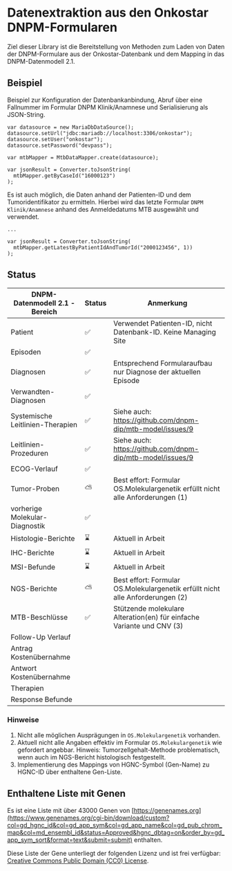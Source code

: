 # Datenextraktion aus den Onkostar DNPM-Formularen

Ziel dieser Library ist die Bereitstellung von Methoden zum Laden von Daten der DNPM-Formulare aus der
Onkostar-Datenbank
und dem Mapping in das DNPM-Datenmodell 2.1.

## Beispiel

Beispiel zur Konfiguration der Datenbankanbindung, Abruf über eine Fallnummer im Formular DNPM Klinik/Anamnese und
Serialisierung als JSON-String.

```
var datasource = new MariaDbDataSource();
datasource.setUrl("jdbc:mariadb://localhost:3306/onkostar");
datasource.setUser("onkostar");
datasource.setPassword("devpass");

var mtbMapper = MtbDataMapper.create(datasource);

var jsonResult = Converter.toJsonString(
  mtbMapper.getByCaseId("16000123")
);
```

Es ist auch möglich, die Daten anhand der Patienten-ID und dem Tumoridentifikator zu ermitteln.
Hierbei wird das letzte Formular `DNPM Klinik/Anamnese` anhand des Anmeldedatums MTB
ausgewählt und verwendet.

```
...

var jsonResult = Converter.toJsonString(
  mtbMapper.getLatestByPatientIdAndTumorId("2000123456", 1))
);
```

## Status

| DNPM-Datenmodell 2.1 - Bereich   | Status | Anmerkung                                                                      |
|----------------------------------|--------|--------------------------------------------------------------------------------|
| Patient                          | ✅      | Verwendet Patienten-ID, nicht Datenbank-ID. Keine Managing Site                |
| Episoden                         | ✅      |                                                                                |
| Diagnosen                        | ✅      | Entsprechend Formularaufbau nur Diagnose der aktuellen Episode                 |
| Verwandten-Diagnosen             | ✅      |                                                                                |
| Systemische Leitlinien-Therapien | ✅      | Siehe auch: https://github.com/dnpm-dip/mtb-model/issues/9                     |
| Leitlinien-Prozeduren            | ✅      | Siehe auch: https://github.com/dnpm-dip/mtb-model/issues/9                     |
| ECOG-Verlauf                     | ✅      |                                                                                |
| Tumor-Proben                     | ⛅      | Best effort: Formular OS.Molekulargenetik erfüllt nicht alle Anforderungen (1) |
| vorherige Molekular-Diagnostik   | ✅      |                                                                                |
| Histologie-Berichte              | ⌛      | Aktuell in Arbeit                                                              |
| IHC-Berichte                     | ⌛      | Aktuell in Arbeit                                                              |
| MSI-Befunde                      | ⌛      | Aktuell in Arbeit                                                              |
| NGS-Berichte                     | ⛅      | Best effort: Formular OS.Molekulargenetik erfüllt nicht alle Anforderungen (2) |
| MTB-Beschlüsse                   | ✅      | Stützende molekulare Alteration(en) für einfache Variante und CNV (3)          |
| Follow-Up Verlauf                |        |                                                                                |
| Antrag Kostenübernahme           |        |                                                                                |
| Antwort Kostenübernahme          |        |                                                                                |
| Therapien                        |        |                                                                                |
| Response Befunde                 |        |                                                                                |

### Hinweise

1. Nicht alle möglichen Ausprägungen in `OS.Molekulargenetik` vorhanden.
2. Aktuell nicht alle Angaben effektiv im Formular `OS.Molekulargenetik` wie gefordert angebbar.
   Hinweis: Tumorzellgehalt-Methode problematisch, wenn auch im NGS-Bericht histologisch festgestellt.
3. Implementierung des Mappings von HGNC-Symbol (Gen-Name) zu HGNC-ID über enthaltene Gen-Liste.

## Enthaltene Liste mit Genen

Es ist eine Liste mit über 43000 Genen
von [https://genenames.org](https://www.genenames.org/cgi-bin/download/custom?col=gd_hgnc_id&col=gd_app_sym&col=gd_app_name&col=gd_pub_chrom_map&col=md_ensembl_id&status=Approved&hgnc_dbtag=on&order_by=gd_app_sym_sort&format=text&submit=submit)
enthalten.

Diese Liste der Gene unterliegt der folgenden Lizenz und ist frei
verfügbar: [Creative Commons Public Domain (CC0) License](https://creativecommons.org/public-domain/cc0/).
